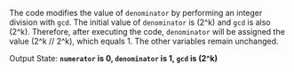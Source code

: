 The code modifies the value of `denominator` by performing an integer division with `gcd`. The initial value of `denominator` is \(2^k\) and `gcd` is also \(2^k\). Therefore, after executing the code, `denominator` will be assigned the value \(2^k // 2^k\), which equals 1. The other variables remain unchanged.

Output State: **`numerator` is 0, `denominator` is 1, `gcd` is \(2^k\)**